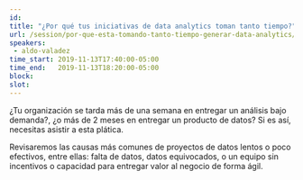```yaml
---
id: 
title: "¿Por qué tus iniciativas de data analytics toman tanto tiempo?"
url: /session/por-que-esta-tomando-tanto-tiempo-generar-data-analytics/
speakers:
 - aldo-valadez
time_start: 2019-11-13T17:40:00-05:00
time_end:   2019-11-13T18:20:00-05:00
block: 
slot: 
---
```


¿Tu organización se tarda más de una semana en entregar un análisis bajo demanda?, ¿o más de 2 meses en entregar un producto de datos? Si es así, necesitas asistir a esta plática.

Revisaremos las causas más comunes de proyectos de datos lentos o poco efectivos, entre ellas: falta de datos, datos equivocados, o un equipo sin incentivos o capacidad para entregar valor al negocio de forma ágil.